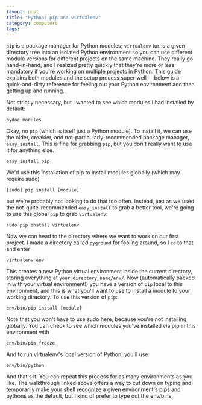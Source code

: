 ```yaml
---
layout: post
title: "Python: pip and virtualenv"
category: computers
tags: 
---
```


<code>pip</code> is a package manager for Python modules; <code>virtualenv</code> turns a given directory tree into an isolated Python environment so you can use different module versions for different projects on the same machine. They really go hand-in-hand, and I realized pretty quickly that they're more or less mandatory if you're working on multiple projects in Python. [This guide](http://dabapps.com/blog/introduction-to-pip-and-virtualenv-python/) explains both modules and the setup process super well -- below is a quick-and-dirty reference for feeling out your Python environment and then getting up and running.

Not strictly necessary, but I wanted to see which modules I had installed by default:

	pydoc modules

Okay, no <code>pip</code> (which is itself just a Python module). To install it, we can use the older, creakier, and not-particularly-recommended package manager, <code>easy_install</code>. This is fine for grabbing <code>pip</code>, but you don't really want to use it for anything else.

	easy_install pip

We'd use this installation of pip to install modules globally (which may require sudo) 

	[sudo] pip install [module]

but we're probably not looking to do that too often. Instead, just as we used the not-quite-recommended <code>easy_install</code> to grab a better tool, we're going to use this global <code>pip</code> to grab <code>virtualenv</code>:

	sudo pip install virtualenv
  
Now we can head to the directory where we want to work on our first project. I made a directory called <code>pyground</code> for fooling around, so I <code>cd</code> to that and enter

	virtualenv env 

This creates a new Python virtual environment inside the current directory, storing everything at <code>your_directory_name/env/</code>. Now (automatically packed in with your virtual environment!) you have a version of <code>pip</code> local to this environment, and this is what you'll want to use to install a module to your working directory. To use this version of <code>pip</code>:

	env/bin/pip install [module]

Note that you won't have to use sudo here, because you're not installing globally. You can check to see which modules you've installed via pip in this environment with

	env/bin/pip freeze

And to run virtualenv's local version of Python, you'll use  

	env/bin/python 

And that's it. You can repeat this process for as many environments as you like. The walkthrough linked above offers a way to cut down on typing and temporarily make your shell recognize a given environment's pips and pythons as the default, but I kind of prefer to type out the env/bins.
  